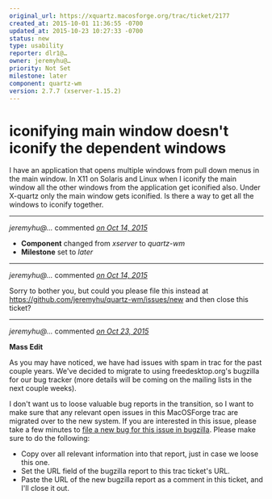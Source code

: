 ```yaml
---
original_url: https://xquartz.macosforge.org/trac/ticket/2177
created_at: 2015-10-01 11:36:55 -0700
updated_at: 2015-10-23 10:27:33 -0700
status: new
type: usability
reporter: dlr1@…
owner: jeremyhu@…
priority: Not Set
milestone: later
component: quartz-wm
version: 2.7.7 (xserver-1.15.2)
---
```


iconifying main window doesn't iconify the dependent windows
============================================================


I have an application that opens multiple windows from pull down menus in the main window. In X11 on Solaris and Linux when I iconify the main window all the other windows from the application get iconified also. Under X-quartz only the main window gets iconified. Is there a way to get all the windows to iconify together.



---

*jeremyhu@…* commented *[on Oct 14, 2015](https://xquartz.macosforge.org/trac/ticket/2177#comment:1 "October 14, 2015 at 6:31 PM PDT")*

-   **Component** changed from *xserver* to *quartz-wm*
-   **Milestone** set to *later*



---

*jeremyhu@…* commented *[on Oct 14, 2015](https://xquartz.macosforge.org/trac/ticket/2177#comment:2 "October 14, 2015 at 6:31 PM PDT")*

Sorry to bother you, but could you please file this instead at <https://github.com/jeremyhu/quartz-wm/issues/new> and then close this ticket?



---

*jeremyhu@…* commented *[on Oct 23, 2015](https://xquartz.macosforge.org/trac/ticket/2177#comment:3 "October 23, 2015 at 10:27 AM PDT")*

**Mass Edit**

As you may have noticed, we have had issues with spam in trac for the past couple years. We've decided to migrate to using freedesktop.org's bugzilla for our bug tracker (more details will be coming on the mailing lists in the next couple weeks).

I don't want us to loose valuable bug reports in the transition, so I want to make sure that any relevant open issues in this MacOSForge trac are migrated over to the new system. If you are interested in this issue, please take a few minutes to [file a new bug for this issue in bugzilla](https://bugs.freedesktop.org/enter_bug.cgi?product=XQuartz&component=New%20Bugs). Please make sure to do the following:

-   Copy over all relevant information into that report, just in case we loose this one.
-   Set the URL field of the bugzilla report to this trac ticket's URL.
-   Paste the URL of the new bugzilla report as a comment in this ticket, and I'll close it out.



